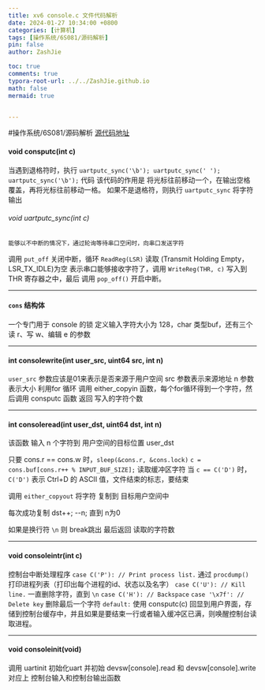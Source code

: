 ```yaml
---
title: xv6 console.c 文件代码解析
date: 2024-01-27 10:34:00 +0800
categories: [计算机]
tags: [操作系统/6S081/源码解析]
pin: false
author: ZashJie

toc: true
comments: true
typora-root-url: ../../ZashJie.github.io
math: false
mermaid: true


---
```


#操作系统/6S081/源码解析 
[源代码地址](https://github.com/mit-pdos/xv6-riscv/blob/riscv/kernel/console.c)
#### void consputc(int c)

当遇到退格符时，执行 
`uartputc_sync('\b'); uartputc_sync(' '); uartputc_sync('\b');` 代码
该代码的作用是 将光标往前移动一个，在输出空格覆盖，再将光标往前移动一格。
如果不是退格符，则执行 `uartputc_sync` 将字符输出
###### void uartputc_sync(int c)
	能够以不中断的情况下，通过轮询等待串口空闲时，向串口发送字符
调用 `put_off` 关闭中断，循环 `ReadReg(LSR)` 读取 (Transmit Holding Empty，LSR_TX_IDLE)为空 表示串口能够接收字符了，调用 `WriteReg(THR, c)` 写入到 THR 寄存器之中，最后 调用 `pop_off()` 开启中断。

---
#### `cons` 结构体
一个专门用于 console 的锁
定义输入字符大小为 128，char 类型buf，还有三个读 r、写 w、编辑 e 的参数

---
#### int consolewrite(int user_src, uint64 src, int n)
`user_src` 参数应该是01来表示是否来源于用户空间
src 参数表示来源地址
n 参数表示大小
利用for 循环 调用 either_copyin 函数，每个for循环得到一个字符，然后调用 consputc 函数
返回 写入的字符个数

---
#### int consoleread(int user_dst, uint64 dst, int n)
该函数 输入 n 个字符到 用户空间的目标位置 user_dst

只要 cons.r == cons.w 时，`sleep(&cons.r, &cons.lock)`
`c = cons.buf[cons.r++ % INPUT_BUF_SIZE];` 读取缓冲区字符
当 `c == C('D')` 时，`C('D')` 表示 Ctrl+D 的 ASCII 值，文件结束的标志，要结束

调用 `either_copyout` 将字符 复制到 目标用户空间中

每次成功复制 dst++;  --n; 直到 n为0

如果是换行符 `\n` 则 break跳出
最后返回 读取的字符数

---
#### void consoleintr(int c)
控制台中断处理程序
`case C('P'): // Print process list.` 通过 `procdump()` 打印进程列表（打印出每个进程的id、状态以及名字）
`case C('U'): // Kill line.` 一直删除字符，直到 `\n` 
`case C('H'): // Backspace` `case '\x7f': // Delete key` 删除最后一个字符
`default:` 使用 consputc(c) 回显到用户界面，存储到控制台缓存中，并且如果是要结束一行或者输入缓冲区已满，则唤醒控制台读取进程。

---
#### void consoleinit(void)
调用 uartinit 初始化uart
并初始 devsw[console].read 和 devsw[console].write 对应上 控制台输入和控制台输出函数
